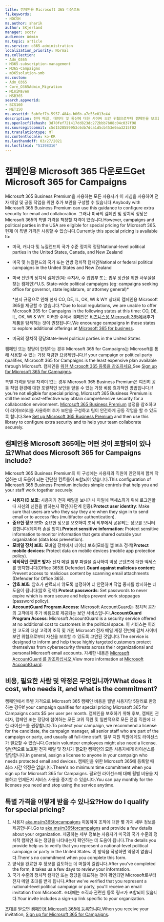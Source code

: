 ```yaml
---
title: 캠페인용 Microsoft 365 다운로드
f1.keywords:
- NOCSH
ms.author: sharik
author: SKjerland
manager: scotv
audience: Admin
ms.topic: article
ms.service: o365-administration
localization_priority: Normal
ms.collection:
- Adm_O365
- M365-subscription-management
- M365-Campaigns
- m365solution-smb
ms.custom:
- Adm_O365
- Core_O365Admin_Migration
- MiniMaven
- MSB365
search.appverid:
- BCS160
- MET150
ms.assetid: 5abfef7b-5957-484a-b06b-a7c55e013e44
description: 전자 메일, 데이터 및 통신에 대한 사이버 보안 위협으로부터 캠페인을 보호할 수 있도록 캠페인을 위한 Microsoft 365를 다운로드하세요.
ms.openlocfilehash: 3d70fef721417dd823dc272bbb7b08c04c037f98
ms.sourcegitcommit: c5d1528559953c6db7dca1d5cb453e0aa3215f02
ms.translationtype: MT
ms.contentlocale: ko-KR
ms.lasthandoff: 03/27/2021
ms.locfileid: "51398316"
---
```

# <a name="get-microsoft-365-for-campaigns"></a><span data-ttu-id="a570d-103">캠페인용 Microsoft 365 다운로드</span><span class="sxs-lookup"><span data-stu-id="a570d-103">Get Microsoft 365 for Campaigns</span></span>

<span data-ttu-id="a570d-104">Microsoft 365 Business Premium을 사용하는 모든 사용자가 이 지침을 사용하여 전자 메일 및 공동 작업을 위한 추가 보안을 구성할 수 있습니다.</span><span class="sxs-lookup"><span data-stu-id="a570d-104">Anybody with Microsoft 365 Business Premium can use this guidance to configure extra security for email and collaboration.</span></span> <span data-ttu-id="a570d-105">그러나 미국의 캠페인 및 정치적 정당은 Microsoft 365의 특별 가격을 책정할 자격이 있습니다.</span><span class="sxs-lookup"><span data-stu-id="a570d-105">However, campaigns and political parties in the USA are eligible for special pricing for Microsoft 365.</span></span> <span data-ttu-id="a570d-106">현재 이 특별 가격은 사용할 수 있습니다.</span><span class="sxs-lookup"><span data-stu-id="a570d-106">Currently this special pricing is available to:</span></span>

- <span data-ttu-id="a570d-107">미국, 캐나다 및 뉴질랜드의 국가 수준 정치적 정당</span><span class="sxs-lookup"><span data-stu-id="a570d-107">National-level political parties in the United States, Canada, and New Zealand</span></span>
- <span data-ttu-id="a570d-108">미국 및 뉴질랜드의 국가 또는 연방 정치적 캠페인</span><span class="sxs-lookup"><span data-stu-id="a570d-108">National or federal political campaigns in the United States and New Zealand</span></span>
- <span data-ttu-id="a570d-109">미국 전반의 정치적 캠페인(예: 주지사, 주 입법부 또는 법무 장관을 위한 사무실을 찾는 캠페인)\*</span><span class="sxs-lookup"><span data-stu-id="a570d-109">U.S. State-wide political campaigns (eg: campaigns seeking office for governor, state legislature, or attorney general)\*</span></span>

    <span data-ttu-id="a570d-110">\*현지 규정으로 인해 현재 CO, DE, IL, OK, WI & WY 상태의 캠페인용 Microsoft 365를 제공할 수 없습니다.</span><span class="sxs-lookup"><span data-stu-id="a570d-110">\*Due to local regulations, we are unable to offer Microsoft 365 for Campaigns in the following states at this time: CO, DE, IL, OK, WI & WY.</span></span> <span data-ttu-id="a570d-111">이러한 주에서 캠페인은 [비즈니스용 Microsoft 365에서](https://www.office.com/business)추가 제품을 탐색하는 것이 권장됩니다.</span><span class="sxs-lookup"><span data-stu-id="a570d-111">We encourage campaigns in those states to explore additional offerings at [Microsoft 365 for business](https://www.office.com/business).</span></span>

- <span data-ttu-id="a570d-112">미국의 정치적 정당</span><span class="sxs-lookup"><span data-stu-id="a570d-112">State-level political parties in the United States</span></span>

<span data-ttu-id="a570d-113">캠페인 또는 정당이 한정하는 경우 Microsoft 365 for Campaigns는 Microsoft를 통해 사용할 수 있는 가장 저렴한 요금제입니다.</span><span class="sxs-lookup"><span data-stu-id="a570d-113">If your campaign or political party qualifies, Microsoft 365 for Campaigns is the least expensive plan available through Microsoft.</span></span> <span data-ttu-id="a570d-114">캠페인을 [위한 Microsoft 365 등록을 참조하세요.](m365-campaigns-sign-up.md)</span><span class="sxs-lookup"><span data-stu-id="a570d-114">See [Sign up for Microsoft 365 for Campaigns](m365-campaigns-sign-up.md).</span></span>  

<span data-ttu-id="a570d-115">특별 가격을 받을 자격이 없는 경우 Microsoft 365 Business Premium은 여전히 공동 작업 환경에 대한 포괄적인 보안을 얻을 수 있는 가장 비용 효과적인 방법입니다.</span><span class="sxs-lookup"><span data-stu-id="a570d-115">If you're not eligible for special pricing, Microsoft 365 Business Premium is still the most cost-effective way obtain comprehensive security for a collaboration environment.</span></span> <span data-ttu-id="a570d-116">[Microsoft 365 Business Premium](../business/set-up.md?toc=/microsoft-365/campaigns/toc.json&bc=/microsoft-365/campaigns/breadcrumb/toc.json) 설정을 참조하고 이 라이브러리를 사용하여 추가 보안을 구성하고 팀이 안전하게 공동 작업을 할 수 있도록 합니다.</span><span class="sxs-lookup"><span data-stu-id="a570d-116">See [Set up Microsoft 365 Business Premium](../business/set-up.md?toc=/microsoft-365/campaigns/toc.json&bc=/microsoft-365/campaigns/breadcrumb/toc.json) and then use this library to configure extra security and to help your team collaborate securely.</span></span>

## <a name="what-does-microsoft-365-for-campaigns-include"></a><span data-ttu-id="a570d-117">캠페인용 Microsoft 365에는 어떤 것이 포함되어 있나요?</span><span class="sxs-lookup"><span data-stu-id="a570d-117">What does Microsoft 365 for Campaigns include?</span></span>

<span data-ttu-id="a570d-118">Microsoft 365 Business Premium의 이 구성에는 사용자와 직원이 안전하게 함께 작업하는 데 도움이 되는 간단한 컨트롤이 포함되어 있습니다.</span><span class="sxs-lookup"><span data-stu-id="a570d-118">This configuration of Microsoft 365 Business Premium includes simple controls that help you and your staff work together securely:</span></span>

- <span data-ttu-id="a570d-119">**사용자 ID 보호:** 사용자가 전자 메일을 보내거나 파일에 액세스하기 위해 로그인할 때 자신의 신원을 밝히는지 확인(다단계 인증).</span><span class="sxs-lookup"><span data-stu-id="a570d-119">**Protect user identity**: Make sure that users are who they say they are when they sign in to send email or to access files (multifactor authentication).</span></span>
- <span data-ttu-id="a570d-120">**중요한 정보 보호:** 중요한 정보를 보호하여 조직 외부에서 공유되는 정보를 모니터링합니다(데이터 손실 방지).</span><span class="sxs-lookup"><span data-stu-id="a570d-120">**Protect sensitive information**: Protect sensitive information to monitor information that gets shared outside your organization (data loss prevention).</span></span>
- <span data-ttu-id="a570d-121">**모바일 장치 보호:** 모바일 장치에서 데이터 보호(모바일 앱 보호 정책)</span><span class="sxs-lookup"><span data-stu-id="a570d-121">**Protect mobile devices**: Protect data on mobile devices (mobile app protection policy).</span></span>
- <span data-ttu-id="a570d-122">**악의적인 콘텐츠 방지:** 전자 메일 첨부 파일을 검사하여 악성 콘텐츠에 대한 액세스를 방지합니다(Office 365용 Defender).</span><span class="sxs-lookup"><span data-stu-id="a570d-122">**Guard against malicious content**: Prevent access to malicious content by scanning email attachments (Defender for Office 365).</span></span>
- <span data-ttu-id="a570d-123">**암호 보호:** 암호가 만료되지 않도록 설정하여 더 안전하며 작업 중지를 방지하는 데 도움이 됩니다(암호 정책).</span><span class="sxs-lookup"><span data-stu-id="a570d-123">**Protect passwords**: Set passwords to never expire which is more secure and helps prevent work stoppages (password policy).</span></span>
- <span data-ttu-id="a570d-124">**AccountGuard Program Access:** Microsoft AccountGuard는 정치적 공간의 고객에게 추가 비용으로 제공되는 보안 서비스입니다.</span><span class="sxs-lookup"><span data-stu-id="a570d-124">**AccountGuard Program Access**: Microsoft AccountGuard is a security service offered at no additional cost to customers in the political space.</span></span> <span data-ttu-id="a570d-125">이 서비스는 이러한 고도의 대상 고객이 조직 및 개인 Microsoft 전자 메일 계정 전반에 걸쳐 사이버 보안 위협으로부터 자신을 보호할 수 있도록 고안된 것입니다.</span><span class="sxs-lookup"><span data-stu-id="a570d-125">The service is designed to inform and help these highly targeted customers protect themselves from cybersecurity threats across their organizational and personal Microsoft email accounts.</span></span> <span data-ttu-id="a570d-126">자세한 내용은 [Microsoft AccountGuard 를 참조하십시오.](https://www.microsoftaccountguard.com/)</span><span class="sxs-lookup"><span data-stu-id="a570d-126">View more information at [Microsoft AccountGuard](https://www.microsoftaccountguard.com/).</span></span>

## <a name="what-does-it-cost-who-needs-it-and-what-is-the-commitment"></a><span data-ttu-id="a570d-127">비용, 필요한 사람 및 약정은 무엇입니까?</span><span class="sxs-lookup"><span data-stu-id="a570d-127">What does it cost, who needs it, and what is the commitment?</span></span>

<span data-ttu-id="a570d-128">캠페인에서 특별 가격으로 Microsoft 365 캠페인 비용을 월별 사용자당 5달러로 한정하는 경우</span><span class="sxs-lookup"><span data-stu-id="a570d-128">If your campaign qualifies for special pricing Microsoft 365 for Campaigns costs $5 per user per month.</span></span>
<span data-ttu-id="a570d-129">캠페인을 보호하기 위해 후보, 캠페인 관리자, 캠페인 또는 정당에 참여하는 모든 고위 직원 및 일반적으로 모든 전일 직원에 대한 라이선스를 권장합니다.</span><span class="sxs-lookup"><span data-stu-id="a570d-129">To protect your campaign, we recommend a license for the candidate, the campaign manager, all senior staff who are part of the campaign or party, and usually all full-time staff.</span></span> <span data-ttu-id="a570d-130">일부 지원 직원에게도 라이선스가 필요할 수 있습니다.</span><span class="sxs-lookup"><span data-stu-id="a570d-130">Certain volunteer employees might also need a license.</span></span> <span data-ttu-id="a570d-131">일반적으로 보호된 전자 메일 및 장치가 필요한 캠페인의 모든 사용자에게 라이선스를 할당합니다.</span><span class="sxs-lookup"><span data-stu-id="a570d-131">In general, assign a license to anyone in your campaign who needs protected email and devices.</span></span>
<span data-ttu-id="a570d-132">캠페인을 위한 Microsoft 365에 등록할 때 최소 시간 약정은 없습니다.</span><span class="sxs-lookup"><span data-stu-id="a570d-132">There's no minimum time commitment when you sign up for Microsoft 365 for Campaigns.</span></span> <span data-ttu-id="a570d-133">필요한 라이선스에 대해 월별 비용을 지불하고 언제든지 서비스 사용을 중지할 수 있습니다.</span><span class="sxs-lookup"><span data-stu-id="a570d-133">You can pay monthly for the licenses you need and stop using the service anytime.</span></span>

## <a name="how-do-i-qualify-for-special-pricing"></a><span data-ttu-id="a570d-134">특별 가격을 어떻게 받을 수 있나요?</span><span class="sxs-lookup"><span data-stu-id="a570d-134">How do I qualify for special pricing?</span></span>

1. <span data-ttu-id="a570d-135">사용자 [aka.ms/m365forcampaigns](https://aka.ms/m365forcampaigns/) 이동하여 조직에 대한 몇 가지 세부 정보를 제공합니다.</span><span class="sxs-lookup"><span data-stu-id="a570d-135">Go to [aka.ms/m365forcampaigns](https://aka.ms/m365forcampaigns/) and provide a few details about your organization.</span></span> <span data-ttu-id="a570d-136">제공하는 세부 정보는 사용자가 미국의 국가 수준의 정치적 캠페인 또는 정당을 나타내는지 확인하는 데 도움이 됩니다.</span><span class="sxs-lookup"><span data-stu-id="a570d-136">The details you provide help us to verify that you represent a national-level political campaign or party in the United States.</span></span> <span data-ttu-id="a570d-137">이 양식을 작성하면 약정이 없습니다.</span><span class="sxs-lookup"><span data-stu-id="a570d-137">There's no commitment when you complete this form.</span></span>
2. <span data-ttu-id="a570d-138">양식을 완료한 후 정보를 검토하는 데 며칠이 걸립니다.</span><span class="sxs-lookup"><span data-stu-id="a570d-138">After you've completed the form, it takes us a few days to review your information.</span></span>
3. <span data-ttu-id="a570d-139">국가 수준의 정치적 캠페인 또는 정당을 대표하는 것이 확인되면 Microsoft로부터 전자 메일 초대를 받게 됩니다.</span><span class="sxs-lookup"><span data-stu-id="a570d-139">After we've verified that you represent a national-level political campaign or party, you'll receive an email invitation from Microsoft.</span></span> <span data-ttu-id="a570d-140">초대에는 조직과 관련한 등록 링크가 포함되어 있습니다.</span><span class="sxs-lookup"><span data-stu-id="a570d-140">Your invite includes a sign-up link specific to your organization.</span></span>

<span data-ttu-id="a570d-141">초대를 받으면 [캠페인용 Microsoft 365에 등록합니다.](m365-campaigns-sign-up.md)</span><span class="sxs-lookup"><span data-stu-id="a570d-141">When you receive your invitation, [Sign up for Microsoft 365 for Campaigns](m365-campaigns-sign-up.md).</span></span>
